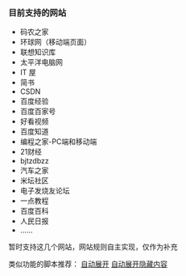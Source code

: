 ### 目前支持的网站

-   码农之家
-   环球网（移动端页面）
-   联想知识库
-   太平洋电脑网
-   IT 屋
-   简书
-   CSDN
-   百度经验
-   百度百家号
-   好看视频
-   百度知道
-   编程之家-PC端和移动端
-   21财经
-   bjtzdbzz
-   汽车之家
-   米坛社区
-   电子发烧友论坛
-   一点教程
-   百度百科
-   人民日报
-   ......

暂时支持这几个网站，网站规则自主实现，仅作为补充

类似功能的脚本推荐：
[自动展开](https://greasyfork.org/zh-CN/scripts/438656-%E8%87%AA%E5%8A%A8%E5%B1%95%E5%BC%80)
[自动展开隐藏内容](https://greasyfork.org/zh-CN/scripts/436044-%E8%87%AA%E5%8A%A8%E5%B1%95%E5%BC%80%E9%9A%90%E8%97%8F%E5%86%85%E5%AE%B9)



